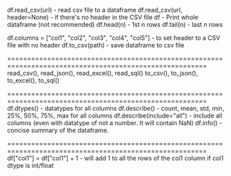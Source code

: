 df.read_csv(url) - read csv file to a dataframe
df.read_csv(url, header=None) - if there's no header in the CSV file
df - Print whole dataframe (not recommended)
df.head(n) - 1st n rows
df.tail(n) - last n rows

df.columns = ["col1", "col2", "col3", "col4", "col5"] - to set header to a CSV file with no header
df.to_csv(path) - save dataframe to csv file


========================================================================================================
read_csv(), read_json(), read_excel(), read_sql()
to_csv(), to_json(), to_excel(), to_sql()


========================================================================================================
df.dtypes() - datatypes for all columns
df.describe() - count, mean, std, min, 25%, 50%, 75%, max for all columns
df.describe(include="all") - include all columns (even with datatype of not a number. It will contain NaN)
df.info() - concise summary of the dataframe.


========================================================================================================
df["col1"] = df["col1"] + 1 - will add 1 to all the rows of the col1 column if col1 dtype is int/float